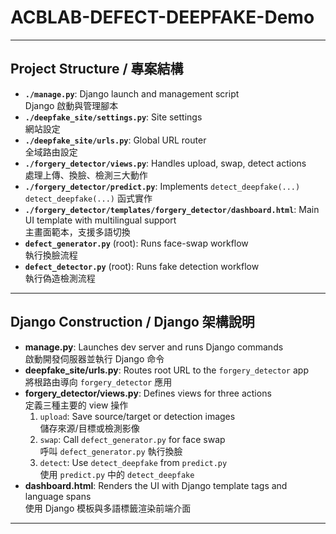 # ACBLAB-DEFECT-DEEPFAKE-Demo

---

## Project Structure / 專案結構

- **`./manage.py`**: Django launch and management script  
  Django 啟動與管理腳本
- **`./deepfake_site/settings.py`**: Site settings  
  網站設定
- **`./deepfake_site/urls.py`**: Global URL router  
  全域路由設定
- **`./forgery_detector/views.py`**: Handles upload, swap, detect actions  
  處理上傳、換臉、檢測三大動作
- **`./forgery_detector/predict.py`**: Implements `detect_deepfake(...)`  
  `detect_deepfake(...)` 函式實作
- **`./forgery_detector/templates/forgery_detector/dashboard.html`**: Main UI template with multilingual support  
  主畫面範本，支援多語切換
- **`defect_generator.py`** (root): Runs face-swap workflow  
  執行換臉流程
- **`defect_detector.py`** (root): Runs fake detection workflow  
  執行偽造檢測流程

---

## Django Construction / Django 架構說明

- **manage.py**: Launches dev server and runs Django commands  
  啟動開發伺服器並執行 Django 命令
- **deepfake_site/urls.py**: Routes root URL to the `forgery_detector` app  
  將根路由導向 `forgery_detector` 應用
- **forgery_detector/views.py**: Defines views for three actions  
  定義三種主要的 view 操作
  1. `upload`: Save source/target or detection images  
     儲存來源/目標或檢測影像
  2. `swap`: Call `defect_generator.py` for face swap  
     呼叫 `defect_generator.py` 執行換臉
  3. `detect`: Use `detect_deepfake` from `predict.py`  
     使用 `predict.py` 中的 `detect_deepfake`
- **dashboard.html**: Renders the UI with Django template tags and language spans  
  使用 Django 模板與多語標籤渲染前端介面

---
